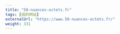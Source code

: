 ```yaml
---
title: "50-nuances-octets.fr"
tags: [组织网站]
externalUrl: "https://www.50-nuances-octets.fr/"
weight: 331
---
```

